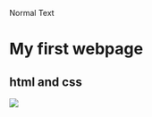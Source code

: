 Normal Text

# My first webpage
## html and css
![](file:///Users/nandinikaushik/Downloads/fsjs2-main/Week%2004/Project%201/output.png)
